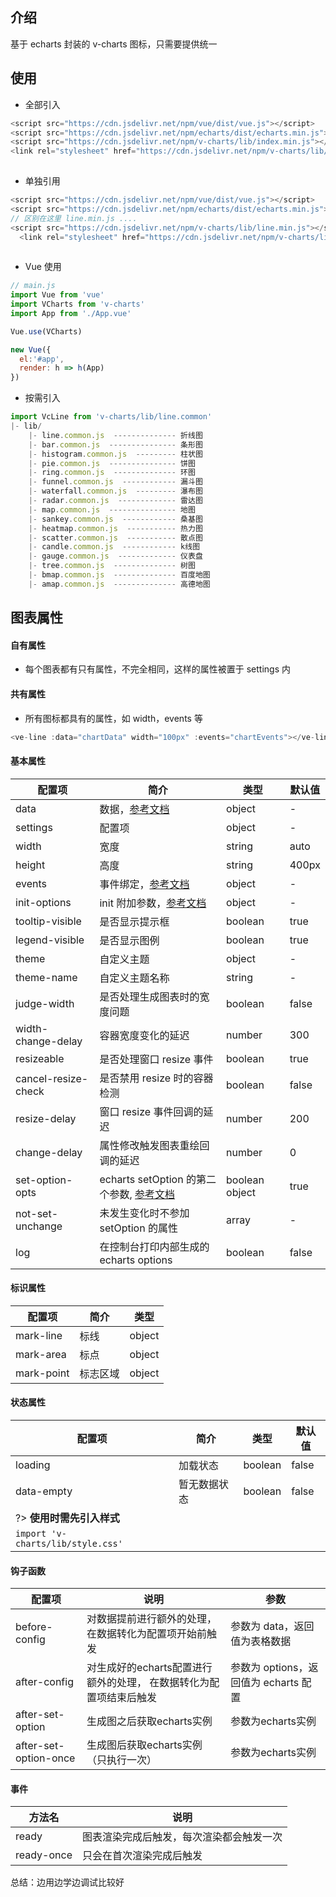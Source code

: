## 介绍

基于 echarts 封装的 v-charts 图标，只需要提供统一



## 使用

- 全部引入

```js
<script src="https://cdn.jsdelivr.net/npm/vue/dist/vue.js"></script>
<script src="https://cdn.jsdelivr.net/npm/echarts/dist/echarts.min.js"></script>
<script src="https://cdn.jsdelivr.net/npm/v-charts/lib/index.min.js"></script>
<link rel="stylesheet" href="https://cdn.jsdelivr.net/npm/v-charts/lib/style.min.css">
  
```

- 单独引用

```js
<script src="https://cdn.jsdelivr.net/npm/vue/dist/vue.js"></script>
<script src="https://cdn.jsdelivr.net/npm/echarts/dist/echarts.min.js"></script>
// 区别在这里 line.min.js ....
<script src="https://cdn.jsdelivr.net/npm/v-charts/lib/line.min.js"></script>
  <link rel="stylesheet" href="https://cdn.jsdelivr.net/npm/v-charts/lib/style.min.css">
  
```

- Vue 使用

```js
// main.js
import Vue from 'vue'
import VCharts from 'v-charts'
import App from './App.vue'

Vue.use(VCharts)

new Vue({
  el:'#app',
  render: h => h(App)
})
```

- 按需引入

```js
import VcLine from 'v-charts/lib/line.common'
|- lib/
    |- line.common.js  -------------- 折线图
    |- bar.common.js  --------------- 条形图
    |- histogram.common.js  --------- 柱状图
    |- pie.common.js  --------------- 饼图
    |- ring.common.js  -------------- 环图
    |- funnel.common.js  ------------ 漏斗图
    |- waterfall.common.js  --------- 瀑布图
    |- radar.common.js  ------------- 雷达图
    |- map.common.js  --------------- 地图
    |- sankey.common.js  ------------ 桑基图
    |- heatmap.common.js  ----------- 热力图
    |- scatter.common.js  ----------- 散点图
    |- candle.common.js  ------------ k线图
    |- gauge.common.js  ------------- 仪表盘
    |- tree.common.js  -------------- 树图
    |- bmap.common.js  -------------- 百度地图
    |- amap.common.js  -------------- 高德地图
```

## 图表属性

#### 自有属性

- 每个图表都有只有属性，不完全相同，这样的属性被置于 settings 内

#### 共有属性

- 所有图标都具有的属性，如 width，events 等

```js
<ve-line :data="chartData" width="100px" :events="chartEvents"></ve-line>
```

#### 基本属性

| 配置项              | 简介                                                         | 类型           | 默认值 |
| ------------------- | ------------------------------------------------------------ | -------------- | ------ |
| data                | 数据，[参考文档](https://v-charts.js.org/#/data)             | object         | -      |
| settings            | 配置项                                                       | object         | -      |
| width               | 宽度                                                         | string         | auto   |
| height              | 高度                                                         | string         | 400px  |
| events              | 事件绑定，[参考文档](https://v-charts.js.org/#/event)        | object         | -      |
| init-options        | init 附加参数，[参考文档](http://echarts.baidu.com/api.html#echarts.init) | object         | -      |
| tooltip-visible     | 是否显示提示框                                               | boolean        | true   |
| legend-visible      | 是否显示图例                                                 | boolean        | true   |
| theme               | 自定义主题                                                   | object         | -      |
| theme-name          | 自定义主题名称                                               | string         | -      |
| judge-width         | 是否处理生成图表时的宽度问题                                 | boolean        | false  |
| width-change-delay  | 容器宽度变化的延迟                                           | number         | 300    |
| resizeable          | 是否处理窗口 resize 事件                                     | boolean        | true   |
| cancel-resize-check | 是否禁用 resize 时的容器检测                                 | boolean        | false  |
| resize-delay        | 窗口 resize 事件回调的延迟                                   | number         | 200    |
| change-delay        | 属性修改触发图表重绘回调的延迟                               | number         | 0      |
| set-option-opts     | echarts setOption 的第二个参数, [参考文档](http://echarts.baidu.com/api.html#echartsInstance.setOption) | boolean object | true   |
| not-set-unchange    | 未发生变化时不参加 setOption 的属性                          | array          | -      |
| log                 | 在控制台打印内部生成的echarts options                        | boolean        | false  |

#### 标识属性

| 配置项     | 简介     | 类型   |
| ---------- | -------- | ------ |
| mark-line  | 标线     | object |
| mark-area  | 标点     | object |
| mark-point | 标志区域 | object |

#### 状态属性

| 配置项                            | 简介         | 类型    | 默认值 |
| --------------------------------- | ------------ | ------- | ------ |
| loading                           | 加载状态     | boolean | false  |
| data-empty                        | 暂无数据状态 | boolean | false  |
| ?> **使用时需先引入样式**         |              |         |        |
| `import 'v-charts/lib/style.css'` |              |         |        |

#### 钩子函数

| 配置项                | 说明                                                         | 参数                                  |
| --------------------- | ------------------------------------------------------------ | ------------------------------------- |
| before-config         | 对数据提前进行额外的处理， 在数据转化为配置项开始前触发      | 参数为 data，返回值为表格数据         |
| after-config          | 对生成好的echarts配置进行额外的处理， 在数据转化为配置项结束后触发 | 参数为 options，返回值为 echarts 配置 |
| after-set-option      | 生成图之后获取echarts实例                                    | 参数为echarts实例                     |
| after-set-option-once | 生成图后获取echarts实例 （只执行一次）                       | 参数为echarts实例                     |

#### 事件

| 方法名     | 说明                                     |
| ---------- | ---------------------------------------- |
| ready      | 图表渲染完成后触发，每次渲染都会触发一次 |
| ready-once | 只会在首次渲染完成后触发                 |

总结：边用边学边调试比较好
